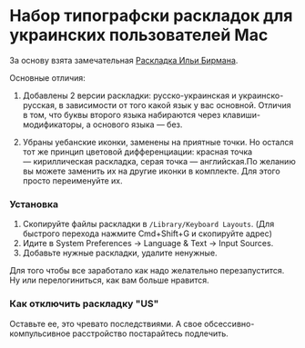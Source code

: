 # Набор типографски раскладок для украинских пользователей Mac

За основу взята замечательная [Раскладка Ильи Бирмана](http://ilyabirman.ru/projects/typography-layout/). 

Основные отличия:

1. Добавлены 2 версии раскладки: русско-украинская и украинско-русская, в зависимости от того какой язык у вас основной. Отличия в том, что буквы второго языка набираются через клавиши-модификаторы, а основого языка — без.

2. Убраны уебанские иконки, заменены на приятные точки. Но остался тот же принцип цветовой дифференциации: красная точка — кириллическая раскладка, серая точка — английская.По желанию вы можете заменить их на другие иконки в комплекте. Для этого просто переименуйте их.

### Установка
1. Скопируйте файлы раскладки в ``/Library/Keyboard Layouts``. (Для быстрого перехода нажмите Cmd+Shift+G и скопируйте адрес)
2. Идите в System Preferences → Language & Text → Input Sources.
3. Добавьте нужные раскладки, удалите ненужные.

Для того чтобы все заработало как надо желательно перезапустится.
Ну или перелогиниться, как вам больше нравится.


### Как отключить раскладку "US" 

Оставьте ее, это чревато последствиями. 
А свое обсессивно-компульсивное расстройство постарайтесь подлечить.
